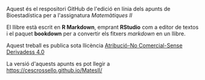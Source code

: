 Aquest és el respositori GitHub de l'edició en línia dels apunts de Bioestadística per a l'assignatura *Matemàtiques II*

El llibre està escrit en **R Markdown**, emprant **RStudio** com a editor de textos i el paquet **bookdown** per a convertir els fitxers *markdown* en un llibre. 

Aquest treball es publica sota llicència [Atribució-No Comercial-Sense Derivadess 4.0](https://creativecommons.org/licenses/by-nc-nd/4.0/)

La versió d'aquests apunts es pot llegir a https://cescrossello.github.io/MatesII/